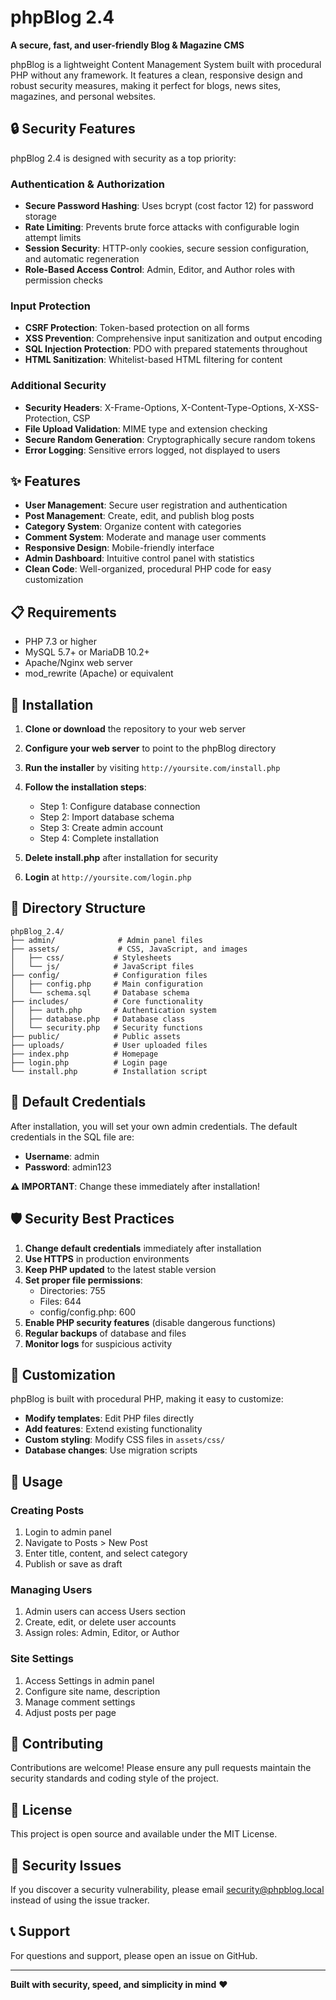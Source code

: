 # phpBlog 2.4

**A secure, fast, and user-friendly Blog & Magazine CMS**

phpBlog is a lightweight Content Management System built with procedural PHP without any framework. It features a clean, responsive design and robust security measures, making it perfect for blogs, news sites, magazines, and personal websites.

## 🔒 Security Features

phpBlog 2.4 is designed with security as a top priority:

### Authentication & Authorization
- **Secure Password Hashing**: Uses bcrypt (cost factor 12) for password storage
- **Rate Limiting**: Prevents brute force attacks with configurable login attempt limits
- **Session Security**: HTTP-only cookies, secure session configuration, and automatic regeneration
- **Role-Based Access Control**: Admin, Editor, and Author roles with permission checks

### Input Protection
- **CSRF Protection**: Token-based protection on all forms
- **XSS Prevention**: Comprehensive input sanitization and output encoding
- **SQL Injection Protection**: PDO with prepared statements throughout
- **HTML Sanitization**: Whitelist-based HTML filtering for content

### Additional Security
- **Security Headers**: X-Frame-Options, X-Content-Type-Options, X-XSS-Protection, CSP
- **File Upload Validation**: MIME type and extension checking
- **Secure Random Generation**: Cryptographically secure random tokens
- **Error Logging**: Sensitive errors logged, not displayed to users

## ✨ Features

- **User Management**: Secure user registration and authentication
- **Post Management**: Create, edit, and publish blog posts
- **Category System**: Organize content with categories
- **Comment System**: Moderate and manage user comments
- **Responsive Design**: Mobile-friendly interface
- **Admin Dashboard**: Intuitive control panel with statistics
- **Clean Code**: Well-organized, procedural PHP code for easy customization

## 📋 Requirements

- PHP 7.3 or higher
- MySQL 5.7+ or MariaDB 10.2+
- Apache/Nginx web server
- mod_rewrite (Apache) or equivalent

## 🚀 Installation

1. **Clone or download** the repository to your web server

2. **Configure your web server** to point to the phpBlog directory

3. **Run the installer** by visiting `http://yoursite.com/install.php`

4. **Follow the installation steps**:
   - Step 1: Configure database connection
   - Step 2: Import database schema
   - Step 3: Create admin account
   - Step 4: Complete installation

5. **Delete install.php** after installation for security

6. **Login** at `http://yoursite.com/login.php`

## 📁 Directory Structure

```
phpBlog_2.4/
├── admin/              # Admin panel files
├── assets/             # CSS, JavaScript, and images
│   ├── css/           # Stylesheets
│   └── js/            # JavaScript files
├── config/            # Configuration files
│   ├── config.php     # Main configuration
│   └── schema.sql     # Database schema
├── includes/          # Core functionality
│   ├── auth.php       # Authentication system
│   ├── database.php   # Database class
│   └── security.php   # Security functions
├── public/            # Public assets
├── uploads/           # User uploaded files
├── index.php          # Homepage
├── login.php          # Login page
└── install.php        # Installation script
```

## 🔐 Default Credentials

After installation, you will set your own admin credentials. The default credentials in the SQL file are:
- **Username**: admin
- **Password**: admin123

**⚠️ IMPORTANT**: Change these immediately after installation!

## 🛡️ Security Best Practices

1. **Change default credentials** immediately after installation
2. **Use HTTPS** in production environments
3. **Keep PHP updated** to the latest stable version
4. **Set proper file permissions**:
   - Directories: 755
   - Files: 644
   - config/config.php: 600
5. **Enable PHP security features** (disable dangerous functions)
6. **Regular backups** of database and files
7. **Monitor logs** for suspicious activity

## 🎨 Customization

phpBlog is built with procedural PHP, making it easy to customize:

- **Modify templates**: Edit PHP files directly
- **Add features**: Extend existing functionality
- **Custom styling**: Modify CSS files in `assets/css/`
- **Database changes**: Use migration scripts

## 📝 Usage

### Creating Posts
1. Login to admin panel
2. Navigate to Posts > New Post
3. Enter title, content, and select category
4. Publish or save as draft

### Managing Users
1. Admin users can access Users section
2. Create, edit, or delete user accounts
3. Assign roles: Admin, Editor, or Author

### Site Settings
1. Access Settings in admin panel
2. Configure site name, description
3. Manage comment settings
4. Adjust posts per page

## 🤝 Contributing

Contributions are welcome! Please ensure any pull requests maintain the security standards and coding style of the project.

## 📄 License

This project is open source and available under the MIT License.

## 🐛 Security Issues

If you discover a security vulnerability, please email security@phpblog.local instead of using the issue tracker.

## 📞 Support

For questions and support, please open an issue on GitHub.

---

**Built with security, speed, and simplicity in mind** ❤️
